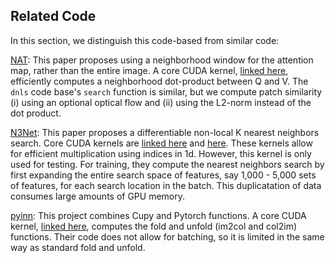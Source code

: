 ## Related Code

In this section, we distinguish this code-based from similar code:

[NAT](https://github.com/SHI-Labs/Neighborhood-Attention-Transformer): This paper proposes using a neighborhood window for the attention map, rather than the entire image. A core CUDA kernel, [linked here](https://github.com/SHI-Labs/Neighborhood-Attention-Transformer/blob/main/natten/src/nattenqkrpb_cuda_kernel.cu), efficiently computes a neighborhood dot-product between Q and V. The `dnls` code base's `search`
function is similar, but we compute patch similarity (i) using an optional optical flow
and (ii) using the L2-norm instead of the dot product.
 
[N3Net](https://github.com/visinf/n3net): This paper proposes a differentiable non-local K nearest neighbors search. Core CUDA kernels are [linked here](https://github.com/visinf/n3net/blob/master/lib/matmul1_kernel.cu) and [here](https://github.com/visinf/n3net/blob/master/lib/matmul1_bwd_kernel.cu). These kernels allow for efficient multiplication using indices in 1d. However, this kernel is only used for testing. For training, they compute the nearest neighbors search by first expanding the entire search space of features, say 1,000 - 5,000 sets of features, for each search location in the batch. This duplicatation of data consumes large amounts of GPU memory. 

[pyinn](https://github.com/szagoruyko/pyinn): This project combines Cupy and Pytorch functions. A core CUDA kernel, [linked here](https://github.com/szagoruyko/pyinn/blob/948388e4ee585b23ed41d352fc8863ea868874ad/pyinn/im2col.py#L48), computes the fold and unfold (im2col and col2im) functions. Their code does not allow for batching, so it is limited in the same way as standard fold and unfold.
